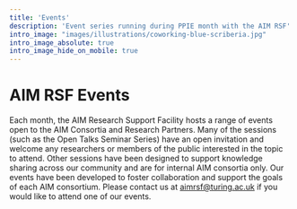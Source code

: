```yaml
---
title: 'Events'
description: 'Event series running during PPIE month with the AIM RSF'
intro_image: "images/illustrations/coworking-blue-scriberia.jpg"
intro_image_absolute: true
intro_image_hide_on_mobile: true
---
```

# AIM RSF Events

Each month, the AIM Research Support Facility hosts a range of events open to
the AIM Consortia and Research Partners. Many of the sessions (such as the Open Talks Seminar Series) have an open invitation and welcome any researchers or members of the public interested in the topic to attend. Other sessions have been designed to support knowledge sharing across our community and are for internal AIM consortia only. Our events have been developed to foster collaboration and support the goals of each AIM consortium. Please contact us at aimrsf@turing.ac.uk if you would like to attend one of our events.  
